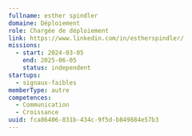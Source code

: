```yaml
---
fullname: esther spindler
domaine: Déploiement
role: Chargée de déploiement
link: https://www.linkedin.com/in/estherspindler/
missions:
  - start: 2024-03-05
    end: 2025-06-05
    status: independent
startups:
  - signaux-faibles
memberType: autre
competences:
  - Communication
  - Croissance
uuid: fca86406-831b-434c-9f5d-b849884e57b3
---
```

